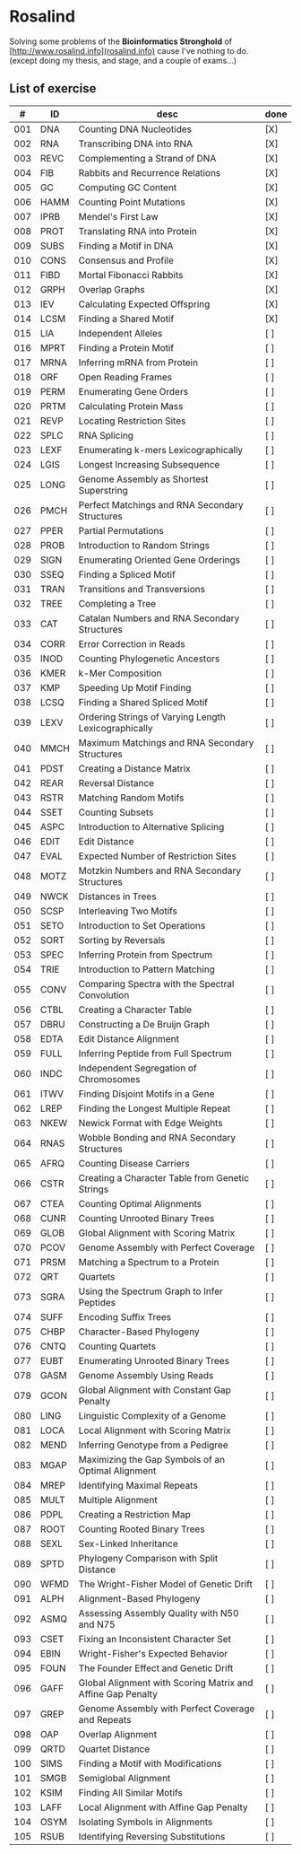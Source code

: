 # Rosalind

Solving some problems of the **Bioinformatics Stronghold** of [http://www.rosalind.info](rosalind.info) 
cause I've nothing to do.  
(except doing my thesis, and stage, and a couple of exams...)

## List of exercise

| #  | ID   |  desc | done |
| -- | ---  | -------------------------| -- |
|001 | DNA 	| Counting DNA Nucleotides | [X] |
|002 | RNA 	| Transcribing DNA into RNA | [X] |
|003 | REVC 	| Complementing a Strand of DNA | [X] |
|004 | FIB 	| Rabbits and Recurrence Relations | [X] |
|005 | GC 	| Computing GC Content | [X] |
|006 | HAMM 	| Counting Point Mutations | [X] |
|007 | IPRB 	| Mendel's First Law | [X] |
|008 | PROT 	| Translating RNA into Protein | [X] |
|009 | SUBS 	| Finding a Motif in DNA | [X] |
|010 | CONS 	| Consensus and Profile | [X] |
|011 | FIBD 	| Mortal Fibonacci Rabbits | [X] |
|012 | GRPH 	| Overlap Graphs | [X] |
|013 | IEV 	| Calculating Expected Offspring | [X] |
|014 | LCSM 	| Finding a Shared Motif | [X] |
|015 | LIA 	| Independent Alleles | [ ] |
|016 | MPRT 	| Finding a Protein Motif | [ ] |
|017 | MRNA 	| Inferring mRNA from Protein | [ ] |
|018 | ORF 	| Open Reading Frames | [ ] |
|019 | PERM 	| Enumerating Gene Orders | [ ] |
|020 | PRTM 	| Calculating Protein Mass | [ ] |
|021 | REVP 	| Locating Restriction Sites | [ ] |
|022 | SPLC 	| RNA Splicing | [ ] |
|023 | LEXF 	| Enumerating k-mers Lexicographically | [ ] |
|024 | LGIS 	| Longest Increasing Subsequence | [ ] |
|025 | LONG 	| Genome Assembly as Shortest Superstring | [ ] |
|026 | PMCH 	| Perfect Matchings and RNA Secondary Structures | [ ] |
|027 | PPER 	| Partial Permutations | [ ] |
|028 | PROB 	| Introduction to Random Strings | [ ] |
|029 | SIGN 	| Enumerating Oriented Gene Orderings | [ ] |
|030 | SSEQ 	| Finding a Spliced Motif | [ ] |
|031 | TRAN 	| Transitions and Transversions | [ ] |
|032 | TREE 	| Completing a Tree | [ ] |
|033 | CAT 	| Catalan Numbers and RNA Secondary Structures | [ ] |
|034 | CORR 	| Error Correction in Reads | [ ] |
|035 | INOD 	| Counting Phylogenetic Ancestors | [ ] |
|036 | KMER 	| k-Mer Composition | [ ] |
|037 | KMP 	| Speeding Up Motif Finding | [ ] |
|038 | LCSQ 	| Finding a Shared Spliced Motif | [ ] |
|039 | LEXV 	| Ordering Strings of Varying Length Lexicographically | [ ] |
|040 | MMCH 	| Maximum Matchings and RNA Secondary Structures | [ ] |
|041 | PDST 	| Creating a Distance Matrix | [ ] |
|042 | REAR 	| Reversal Distance | [ ] |
|043 | RSTR 	| Matching Random Motifs | [ ] |
|044 | SSET 	| Counting Subsets | [ ] |
|045 | ASPC 	| Introduction to Alternative Splicing | [ ] |
|046 | EDIT 	| Edit Distance | [ ] |
|047 | EVAL 	| Expected Number of Restriction Sites | [ ] |
|048 | MOTZ 	| Motzkin Numbers and RNA Secondary Structures | [ ] |
|049 | NWCK 	| Distances in Trees | [ ] |
|050 | SCSP 	| Interleaving Two Motifs | [ ] |
|051 | SETO 	| Introduction to Set Operations | [ ] |
|052 | SORT 	| Sorting by Reversals | [ ] |
|053 | SPEC 	| Inferring Protein from Spectrum | [ ] |
|054 | TRIE 	| Introduction to Pattern Matching | [ ] |
|055 | CONV 	| Comparing Spectra with the Spectral Convolution | [ ] |
|056 | CTBL 	| Creating a Character Table | [ ] |
|057 | DBRU 	| Constructing a De Bruijn Graph | [ ] |
|058 | EDTA 	| Edit Distance Alignment | [ ] |
|059 | FULL 	| Inferring Peptide from Full Spectrum | [ ] |
|060 | INDC 	| Independent Segregation of Chromosomes | [ ] |
|061 | ITWV 	| Finding Disjoint Motifs in a Gene | [ ] |
|062 | LREP 	| Finding the Longest Multiple Repeat | [ ] |
|063 | NKEW 	| Newick Format with Edge Weights | [ ] |
|064 | RNAS 	| Wobble Bonding and RNA Secondary Structures | [ ] |
|065 | AFRQ 	| Counting Disease Carriers | [ ] |
|066 | CSTR 	| Creating a Character Table from Genetic Strings | [ ] |
|067 | CTEA 	| Counting Optimal Alignments | [ ] |
|068 | CUNR 	| Counting Unrooted Binary Trees | [ ] |
|069 | GLOB 	| Global Alignment with Scoring Matrix | [ ] |
|070 | PCOV 	| Genome Assembly with Perfect Coverage | [ ] |
|071 | PRSM 	| Matching a Spectrum to a Protein | [ ] |
|072 | QRT 	| Quartets | [ ] |
|073 | SGRA 	| Using the Spectrum Graph to Infer Peptides | [ ] |
|074 | SUFF 	| Encoding Suffix Trees | [ ] |
|075 | CHBP 	| Character-Based Phylogeny | [ ] |
|076 | CNTQ 	| Counting Quartets | [ ] |
|077 | EUBT 	| Enumerating Unrooted Binary Trees | [ ] |
|078 | GASM 	| Genome Assembly Using Reads | [ ] |
|079 | GCON 	| Global Alignment with Constant Gap Penalty | [ ] |
|080 | LING 	| Linguistic Complexity of a Genome | [ ] |
|081 | LOCA 	| Local Alignment with Scoring Matrix | [ ] |
|082 | MEND 	| Inferring Genotype from a Pedigree | [ ] |
|083 | MGAP 	| Maximizing the Gap Symbols of an Optimal Alignment | [ ] |
|084 | MREP 	| Identifying Maximal Repeats | [ ] |
|085 | MULT 	| Multiple Alignment | [ ] |
|086 | PDPL 	| Creating a Restriction Map | [ ] |
|087 | ROOT 	| Counting Rooted Binary Trees | [ ] |
|088 | SEXL 	| Sex-Linked Inheritance | [ ] |
|089 | SPTD 	| Phylogeny Comparison with Split Distance | [ ] |
|090 | WFMD 	| The Wright-Fisher Model of Genetic Drift | [ ] |
|091 | ALPH 	| Alignment-Based Phylogeny | [ ] |
|092 | ASMQ 	| Assessing Assembly Quality with N50 and N75 | [ ] |
|093 | CSET 	| Fixing an Inconsistent Character Set | [ ] |
|094 | EBIN 	| Wright-Fisher's Expected Behavior | [ ] |
|095 | FOUN 	| The Founder Effect and Genetic Drift | [ ] |
|096 | GAFF 	| Global Alignment with Scoring Matrix and Affine Gap Penalty | [ ] |
|097 | GREP 	| Genome Assembly with Perfect Coverage and Repeats | [ ] |
|098 | OAP 	| Overlap Alignment | [ ] |
|099 | QRTD 	| Quartet Distance | [ ] |
|100 | SIMS 	| Finding a Motif with Modifications | [ ] |
|101 | SMGB 	| Semiglobal Alignment | [ ] |
|102 | KSIM 	| Finding All Similar Motifs | [ ] |
|103 | LAFF 	| Local Alignment with Affine Gap Penalty | [ ] |
|104 | OSYM 	| Isolating Symbols in Alignments | [ ] |
|105 | RSUB 	| Identifying Reversing Substitutions  | [ ] |
